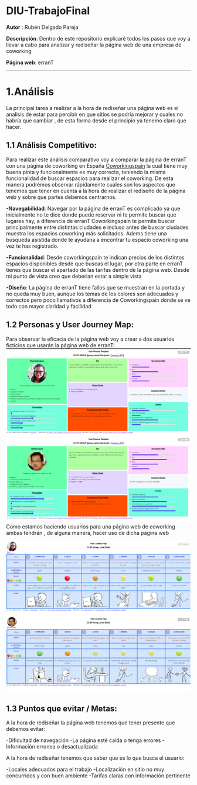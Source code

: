 # DIU-TrabajoFinal

**Autor** : Rubén Delgado Pareja

**Descripción**: Dentro de este repositorio explicaré todos los pasos que voy a llevar a cabo para analizar y rediseñar 
la página web de una empresa de coworking

**Página web**: erranT

------

# 1.Análisis

La principal tarea a realizar a la hora de rediseñar una página web es el analisis de estar para percibir en que sitios 
se podría mejorar y cuales no habría que cambiar , de esta forma desde el principio ya tenemo claro que hacer.

## 1.1 Análisis Competitivo:
Para realizar este análisis comparativo voy a comparar la página de erranT con una página de coworking en España
[Coworkingspain](https://coworkingspain.es/) la cual tiene muy buena pinta y funcionalmente es muy correcta, teniendo la misma funcionalidad de buscar espacios para realizar el coworking. De esta manera podrémos observar rápidamente cuales son los aspectos que tenemos que tener en cuenta a la hora de realizar el rediseño de la página web y sobre que partes debemos centrarnos.

**-Navegabilidad**: Navegar por la página de erranT es complicado ya que inicialmente no te dice donde puede reservar ni te permite buscar que lugares hay, a diferencia de erranT Coworkingspain te permite buscar principalmente entre distintas ciudades e incluso antes de buscar ciudades muestra los espacios coworking más solicitados. Adems tiene una búsqueda asistida donde te ayudana a encontrar tu espacio coworking una vez te has registrado.

**-Funcionalidad**: Desde coworkingspain te indican precios de los distintos espacios disponibles desde que buscas el lugar, por otra parte en erranT tienes que buscar el apartado de las tarifas dentro de la página web. Desde mi punto de vista creo que deberían estar a simple vista

**-Diseño**: La página de erranT tiene fallos que se muestran en la portada y no queda muy  buen, aunque los temas de los colores son adecuados y correctos pero poco llamativos a diferencia de Coworkingspain donde se ve todo con mayor claridad y facilidad

## 1.2 Personas y User Journey Map:

Para observar la eficacia de la página web voy a crear a dos usuarios ficticios que usarán la página web de erranT: 
![Rosa Dominguez](rosa.png)
![Alfredo Garcia](alfredo.png)
Como estamos haciendo usuarios para una página web de coworking ambas tendrán , de alguna manera, hacer uso de dicha página web

![Journey Map Rosa](rosa_JM.png)
![Journey Map Alfredo](alfredo_JM.png)

## 1.3 Puntos que evitar / Metas:

A la hora de rediseñar la página web tenemos que tener presente que debemos evitar: 

-Dificultad de navegación
-La página esté caida o tenga errores 
-Información erronea o desactualizada

A la hora de rediseñar tenemos que saber que es lo que busca el usuario: 

-Locales adecuados para el trabajo
-Localización en sitio no muy concurridos y con buen ambiente
-Tarifas claras con información pertinente
